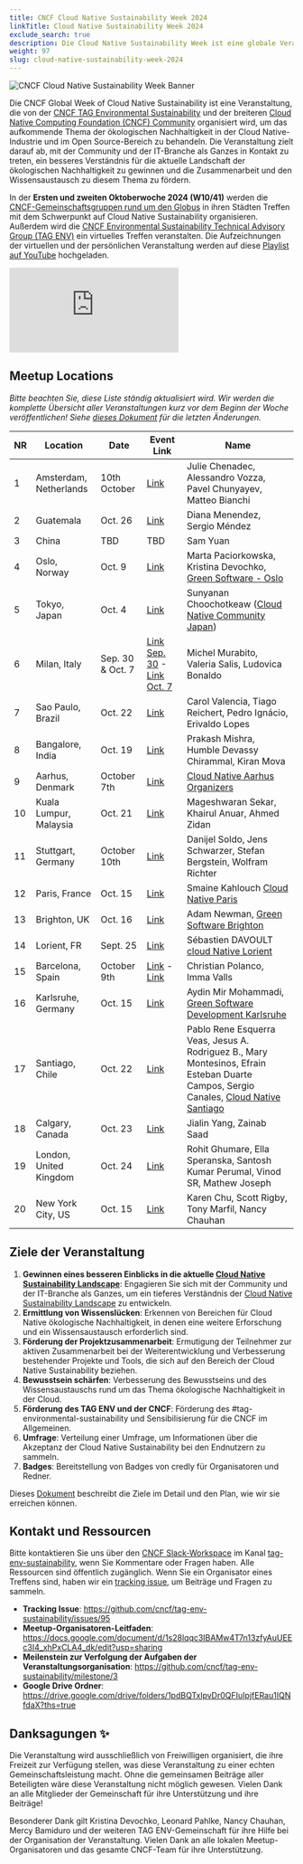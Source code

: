 ```yaml
---
title: CNCF Cloud Native Sustainability Week 2024
linkTitle: Cloud Native Sustainability Week 2024
exclude_search: true
description: Die Cloud Native Sustainability Week ist eine globale Veranstaltung, bei der die CNCF-Community lokale Treffen rund um das Thema Cloud Native Sustainability organisiert. Die Cloud Native Sustainability Week wird in der zweiten Oktoberwoche 2024 stattfinden.
weight: 97
slug: cloud-native-sustainability-week-2024
---
```


<p class="mt-5 mb-5"><img src="/images/cloud-native-sustainability-week-banner.webp" alt="CNCF Cloud Native Sustainability Week Banner"></p>

Die CNCF Global Week of Cloud Native Sustainability ist eine Veranstaltung, die von
der [CNCF TAG Environmental Sustainability](http://github.com/cncf/tag-env-sustainability) und der
breiteren [Cloud Native Computing Foundation (CNCF) Community](http://cncf.io) organisiert wird, um das aufkommende
Thema der ökologischen Nachhaltigkeit in der Cloud Native-Industrie und im Open Source-Bereich zu behandeln. Die
Veranstaltung zielt darauf ab, mit der Community und der IT-Branche als Ganzes in Kontakt zu treten, ein besseres
Verständnis für die aktuelle Landschaft der ökologischen Nachhaltigkeit zu gewinnen und die Zusammenarbeit und den
Wissensaustausch zu diesem Thema zu fördern.

In der **Ersten und zweiten Oktoberwoche 2024 (W10/41)** werden
die [CNCF-Gemeinschaftsgruppen rund um den Globus](https://community.cncf.io/chapters/) in ihren Städten Treffen mit dem
Schwerpunkt auf Cloud Native Sustainability organisieren.
Außerdem wird
die [CNCF Environmental Sustainability Technical Advisory Group (TAG ENV)](http://github.com/cncf/tag-env-sustainability)
ein virtuelles Treffen veranstalten.
Die Aufzeichnungen der virtuellen und der persönlichen Veranstaltung werden auf
diese [Playlist auf YouTube](https://youtube.com/playlist?list=PL_3_oSSuNpD4cdUFtW68Ejl5FpD7fEFdg&si=iBEY_qa1-DccqWz_)
hochgeladen.

<div class="embed-responsive embed-responsive-16by9"><iframe class="embed-responsive-item" src="https://www.youtube.com/embed/ezGSYtvQH2c?si=Qz5inM2pI4rHuerm" title="Sustainability Week 2024" frameborder="0" allow="accelerometer; autoplay; clipboard-write; encrypted-media; gyroscope; picture-in-picture; web-share" referrerpolicy="strict-origin-when-cross-origin" allowfullscreen></iframe></div>

## Meetup Locations

*Bitte beachten Sie, diese Liste ständig aktualisiert wird. Wir werden die komplette Übersicht aller Veranstaltungen kurz vor dem Beginn der Woche veröffentlichen! Siehe [dieses Dokument](https://docs.google.com/document/d/1xfUqxt0EeMhrsg8h5p_cAJ1ZHzWryrIywue53rVRFJw/edit?usp=sharing) für die letzten Änderungen.*

<!-- cSpell:disable -->
| **NR** | **Location** | **Date** | **Event Link** | **Name** |
|---|---|---|---|---|
| 1 | Amsterdam, Netherlands | 10th October | [Link](https://community.cncf.io/e/mwszqh/) | Julie Chenadec, Alessandro Vozza, Pavel Chunyayev, Matteo Bianchi
| 2 | Guatemala | Oct. 26 | [Link](https://community.cncf.io/e/m8chk2/) | Diana Menendez, Sergio Méndez
| 3 | China | TBD | TBD | Sam Yuan
| 4 | Oslo, Norway | Oct. 9 | [Link](https://www.meetup.com/gsf-oslo/events/303318869/) | Marta Paciorkowska, Kristina Devochko, [Green Software - Oslo](https://www.meetup.com/gsf-oslo)
| 5 | Tokyo, Japan | Oct. 4 | [Link](https://community.cncf.io/events/details/cncf-cloud-native-community-japan-presents-cncf-cloud-native-sustainability-week-2024-local-meetup-tokyo/) | Sunyanan Choochotkeaw ([Cloud Native Community Japan](https://community.cncf.io/cloud-native-community-japan/))
| 6 | Milan, Italy | Sep. 30 & Oct. 7 | [Link Sep. 30](https://www.meetup.com/digital-platform-builders/events/303350215) - [Link Oct. 7](https://www.meetup.com/digital-platform-builders/events/303350378) |  Michel Murabito, Valeria Salis, Ludovica Bonaldo
| 7 | Sao Paulo, Brazil | Oct. 22 | [Link](https://community.cncf.io/events/details/cncf-cloud-native-sao-paulo-presents-27-cloud-native-sao-paulo-sustainability-day-na-aws/) | Carol Valencia, Tiago Reichert, Pedro Ignácio, Erivaldo Lopes
| 8 | Bangalore, India | Oct. 19 | [Link](https://community.cncf.io/events/details/cncf-cloud-native-bangalore-presents-cncf-sustainability-bangalore-meetup-2024/) | Prakash Mishra, Humble Devassy Chirammal, Kiran Mova
| 9 | Aarhus, Denmark | October 7th | [Link](https://community.cncf.io/events/details/cncf-aarhus-presents-cncf-sustainability-week-aarhus-2024/) | [Cloud Native Aarhus Organizers](https://community.cncf.io/aarhus/)
| 10 | Kuala Lumpur, Malaysia | Oct. 21 | [Link](https://community.cncf.io/e/mjtwmr) | Mageshwaran Sekar, Khairul Anuar, Ahmed Zidan
| 11 | Stuttgart, Germany | October 10th | [Link](https://community.cncf.io/events/details/cncf-cloud-native-stuttgart-presents-cncf-sustainability-week-stuttgart-2024/) | Danijel Soldo, Jens Schwarzer, Stefan Bergstein, Wolfram Richter
| 12 | Paris, France | Oct. 15 | [Link](https://community.cncf.io/events/details/cncf-paris-presents-cloud-native-sustainability-week-akamai/) | Smaine Kahlouch [Cloud Native Paris](https://community.cncf.io/paris/)
| 13 | Brighton, UK | Oct. 16 | [Link](https://www.meetup.com/gsf-brighton/events/303193268) | Adam Newman, [Green Software Brighton](https://greensoftwarebrighton.co.uk)
| 14 | Lorient, FR | Sept. 25 | [Link](https://community.cncf.io/events/details/cncf-lorient-presents-cloud-native-lorient-5/) | Sébastien DAVOULT [cloud Native Lorient](https://community.cncf.io/lorient/)
| 15 | Barcelona, Spain | October 9th | [Link](https://community.cncf.io/events/details/cncf-cloud-native-barcelona-presents-cloud-native-sustainability-week-2024-barcelona-edition/) - [Link](https://www.meetup.com/cloud-native-bcn/events/303352183) | Christian Polanco, Imma Valls
| 16 | Karlsruhe, Germany | Oct. 15 | [Link](https://www.meetup.com/gsf-brighton/events/303193268) | Aydin Mir Mohammadi, [Green Software Development Karlsruhe](https://www.meetup.com/green-software-development-karlsruhe)
| 17 | Santiago, Chile | Oct. 22 | [Link](https://community.cncf.io/events/details/cncf-cloud-native-santiago-presents-cncf-cloud-native-sustainability-week-2024-santiago-meetup/) | Pablo Rene Esquerra Veas, Jesus A. Rodriguez B., Mary Montesinos, Efrain Esteban Duarte Campos, Sergio Canales, [Cloud Native Santiago](https://community.cncf.io/cloud-native-santiago/)
| 18 | Calgary, Canada | Oct. 23 | [Link](https://www.meetup.com/cncf-cloud-native-sustainability-week-2024-calgary/events/303855000/) | Jialin Yang, Zainab Saad
| 19 | London, United Kingdom | Oct. 24 | [Link](https://community.cncf.io/events/details/cncf-cloud-native-westminster-presents-cncf-sustainability-week-2024-london-meetup/) | Rohit Ghumare, Ella Speranska, Santosh Kumar Perumal, Vinod SR, Mathew Joseph
| 20 | New York City, US | Oct. 15 | [Link](https://www.meetup.com/new-york-kubernetes-meetup/events/303965101/?eventOrigin=group_past_events) | Karen Chu, Scott Rigby, Tony Marfil, Nancy Chauhan
<!-- cSpell:enable -->

## Ziele der Veranstaltung

1. **Gewinnen eines besseren Einblicks in die aktuelle [Cloud Native Sustainability Landscape](/landscape/)**:
   Engagieren Sie sich mit der Community und der IT-Branche als Ganzes, um ein tieferes Verständnis
   der [Cloud Native Sustainability Landscape](/landscape/) zu entwickeln.
2. **Ermittlung von Wissenslücken**: Erkennen von Bereichen für Cloud Native ökologische Nachhaltigkeit, in denen eine
   weitere Erforschung und ein Wissensaustausch erforderlich sind.
3. **Förderung der Projektzusammenarbeit**: Ermutigung der Teilnehmer zur aktiven Zusammenarbeit bei der
   Weiterentwicklung und Verbesserung bestehender Projekte und Tools, die sich auf den Bereich der Cloud Native
   Sustainability beziehen.
4. **Bewusstsein schärfen**: Verbesserung des Bewusstseins und des Wissensaustauschs rund um das Thema ökologische
   Nachhaltigkeit in der Cloud.
5. **Förderung des TAG ENV und der CNCF**: Förderung des #tag-environmental-sustainability und Sensibilisierung für die
   CNCF im Allgemeinen.
6. **Umfrage**: Verteilung einer Umfrage, um Informationen über die Akzeptanz der Cloud Native Sustainability bei den
   Endnutzern zu sammeln.
7. **Badges**: Bereitstellung von Badges von credly für Organisatoren und Redner.

Dieses [Dokument](https://docs.google.com/document/d/1s28lqqc3IBAMw4T7n13zfyAuUEEc3I4_xhPxCLA4_dk/edit?usp=sharing)
beschreibt die Ziele im Detail und den Plan, wie wir sie erreichen können.

## Kontakt und Ressourcen

Bitte kontaktieren Sie uns über den [CNCF Slack-Workspace](https://slack.cncf.io/) im
Kanal [tag-env-sustainability](https://cloud-native.slack.com/archives/C03F270PDU6), wenn Sie Kommentare oder Fragen
haben.
Alle Ressourcen sind öffentlich zugänglich. Wenn Sie ein Organisator eines Treffens sind, haben wir
ein [tracking issue](https://github.com/cncf/tag-env-sustainability/issues/134), um Beiträge und Fragen zu sammeln.

* **Tracking Issue**: <https://github.com/cncf/tag-env-sustainability/issues/95>
* **Meetup-Organisatoren-Leitfaden**: <https://docs.google.com/document/d/1s28lqqc3IBAMw4T7n13zfyAuUEEc3I4_xhPxCLA4_dk/edit?usp=sharing>
* **Meilenstein zur Verfolgung der Aufgaben der Veranstaltungsorganisation**: <https://github.com/cncf/tag-env-sustainability/milestone/3>
* **Google Drive Ordner**: <https://drive.google.com/drive/folders/1pdBQTxlpvDr0QFIuIpjfERau1IQNfdaX?ths=true>

## Danksagungen ✨

Die Veranstaltung wird ausschließlich von Freiwilligen organisiert, die ihre Freizeit zur Verfügung stellen, was diese
Veranstaltung zu einer echten Gemeinschaftsleistung macht. Ohne die gemeinsamen Beiträge aller Beteiligten wäre diese
Veranstaltung nicht möglich gewesen. Vielen Dank an alle Mitglieder der Gemeinschaft für ihre Unterstützung und ihre
Beiträge!

<!-- cspell:disable-next-line -->
Besonderer Dank gilt Kristina Devochko, Leonard Pahlke, Nancy Chauhan, Mercy Bamiduro und der weiteren TAG
ENV-Gemeinschaft für ihre Hilfe bei der Organisation der Veranstaltung.
Vielen Dank an alle lokalen Meetup-Organisatoren und das gesamte CNCF-Team für ihre Unterstützung.
